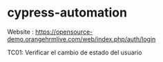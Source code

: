 # cypress-automation
Website : https://opensource-demo.orangehrmlive.com/web/index.php/auth/login

TC01: Verificar el cambio de estado del usuario
